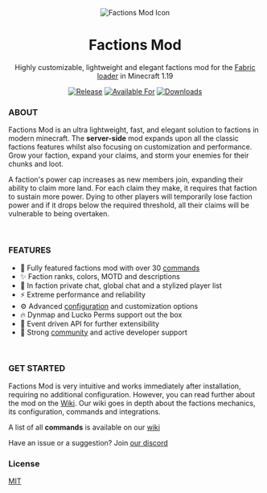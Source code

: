 <div align="center">

<img alt="Factions Mod Icon" src="src/main/resources/assets/factions/icon.png">

# Factions Mod

Highly customizable, lightweight and elegant factions mod for the [Fabric loader][fabric] in Minecraft 1.19

[![Release](https://img.shields.io/github/v/release/ickerio/factions?style=for-the-badge&include_prereleases&sort=semver)][github:releases]
[![Available For](https://img.shields.io/badge/dynamic/json?label=Available%20For&style=for-the-badge&color=e64626&query=version&url=https%3A%2F%2Fapi.blueish.dev%2Fapi%2Fminecraft%2Fversion%3Fid%3Dfactions)][curseforge]
 [![Downloads](https://img.shields.io/badge/dynamic/json?label=Downloads&style=for-the-badge&color=e64626&query=downloads&url=https%3A%2F%2Fapi.blueish.dev%2Fapi%2Fminecraft%2Fdownloads%3Fcurseid%3D497362%26modrinthid%3Dfactions)][curseforge:releases]

</div>

### **ABOUT**

Factions Mod is an ultra lightweight, fast, and elegant solution to factions in modern minecraft. The **server-side** mod expands upon all the classic factions features whilst also focusing on customization and performance. Grow your faction, expand your claims, and storm your enemies for their chunks and loot.

A faction's power cap increases as new members join, expanding their ability to claim more land. For each claim they make, it requires that faction to sustain more power. Dying to other players will temporarily lose faction power and if it drops below the required threshold, all their claims will be vulnerable to being overtaken.

&nbsp;

### **FEATURES**

- 🎯 Fully featured factions mod with over 30 [commands][wiki:commands]
- ✨ Faction ranks, colors, MOTD and descriptions
- 🎉 In faction private chat, global chat and a stylized player list
- ⚡ Extreme performance and reliability
- ⚙️ Advanced [configuration][wiki:config] and customization options
- 🔥 Dynmap and Lucko Perms support out the box
- 🚀 Event driven API for further extensibility 
- 💬 Strong [community][discord] and active developer support

&nbsp;

### **GET STARTED**

Factions Mod is very intuitive and works immediately after installation, requiring no additional configuration. However, you can read further about the mod on the [Wiki][wiki]. Our wiki goes in depth about the factions mechanics, its configuration, commands and integrations.

A list of all **commands** is available on our [wiki][wiki:commands]

Have an issue or a suggestion? Join [our discord][discord]

### **License**
[MIT](LICENSE)

[fabric]: https://fabricmc.net/
[curseforge]: https://www.curseforge.com/minecraft/mc-mods/factions-fabric
[curseforge:releases]: https://www.curseforge.com/minecraft/mc-mods/factions-fabric/files
[github:releases]: https://github.com/ickerio/factions/releases
[wiki]: https://github.com/ickerio/factions/wiki
[wiki:config]: https://github.com/ickerio/factions/wiki/Config
[wiki:commands]: https://github.com/ickerio/factions/wiki/Commands
[discord]: https://discord.gg/tHPFegeAY8
